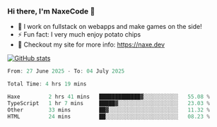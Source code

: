 ### Hi there, I'm NaxeCode 👋
- 🔭 I work on fullstack on webapps and make games on the side!
- ⚡ Fun fact: I very much enjoy potato chips
- 🔋 Checkout my site for more info: https://naxe.dev

[![GitHub stats](https://github-readme-stats.vercel.app/api?username=naxecode&theme=onedark)](https://naxe.dev)

<!--START_SECTION:waka-->

```csharp
From: 27 June 2025 - To: 04 July 2025

Total Time: 4 hrs 19 mins

Haxe         2 hrs 41 mins   █████████████▓░░░░░░░░░░░   55.08 %
TypeScript   1 hr 7 mins     █████▓░░░░░░░░░░░░░░░░░░░   23.03 %
Other        33 mins         ██▓░░░░░░░░░░░░░░░░░░░░░░   11.32 %
HTML         24 mins         ██░░░░░░░░░░░░░░░░░░░░░░░   08.23 %
```

<!--END_SECTION:waka-->



<!--
**NaxeCode/NaxeCode** is a ✨ _special_ ✨ repository because its `README.md` (this file) appears on your GitHub profile.

Here are some ideas to get you started:

- 🔭 I’m currently working on Web apps for indie games!
- 🌱 I’m currently mastering C#
- 👯 I’m looking to collaborate on ...
- 🤔 I’m looking for help with ...
- 💬 Ask me about ...
- 📫 How to reach me: ...
- 😄 Pronouns: ...
- ⚡ Fun fact: I love chips
-->
